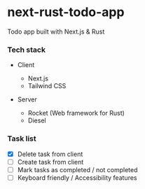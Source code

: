 # next-rust-todo-app

Todo app built with Next.js &amp; Rust

### Tech stack

- Client

  - Next.js
  - Tailwind CSS

- Server
  - Rocket (Web framework for Rust)
  - Diesel

### Task list

- [x] Delete task from client
- [ ] Create task from client
- [ ] Mark tasks as completed / not completed
- [ ] Keyboard friendly / Accessibility features

